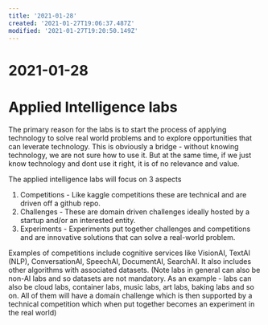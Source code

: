 ```yaml
---
title: '2021-01-28'
created: '2021-01-27T19:06:37.487Z'
modified: '2021-01-27T19:20:50.149Z'
---
```


# 2021-01-28
# Applied Intelligence labs

The primary reason for the labs is to start the process of applying technology to solve real world problems and to explore opportunities that can leverate technology. This is obviously a bridge - without knowing technology, we are not sure how to use it. But at the same time, if we just know technology and dont use it right, it is of no relevance and value.

The applied intelligence labs will focus on 3 aspects
1. Competitions - Like kaggle competitions these are technical and are driven off a github repo.
2. Challenges - These are domain driven challenges ideally hosted by a startup and/or an interested entity.
3. Experiments - Experiments put together challenges and competitions and are innovative solutions that can solve a real-world problem.

Examples of competitions include cognitive services like VisionAI, TextAI (NLP), ConversationAI, SpeechAI, DocumentAI, SearchAI. It also includes other algorithms with associated datasets. (Note labs in general can also be non-AI labs and so datasets are not mandatory. As an example - labs can also be cloud labs, container labs, music labs, art labs, baking labs and so on. All of them will have a domain challenge which is then supported by a technical competition which when put together becomes an experiment in the real world)



